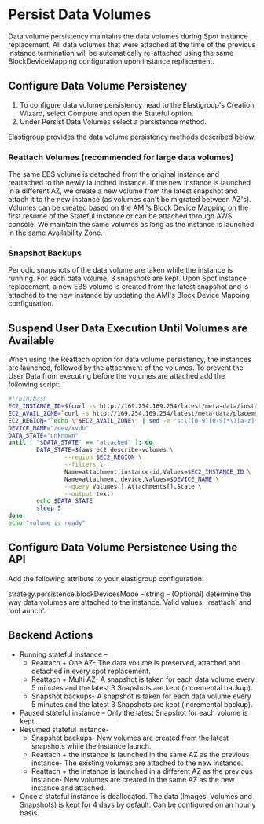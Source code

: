 # Persist Data Volumes

Data volume persistency maintains the data volumes during Spot instance replacement. All data volumes that were attached at the time of the previous instance termination will be automatically re-attached using the same BlockDeviceMapping configuration upon instance replacement.

## Configure Data Volume Persistency

1. To configure data volume persistency head to the Elastigroup's Creation Wizard, select Compute and open the Stateful option.
2. Under Persist Data Volumes select a persistence method.

Elastigroup provides the data volume persistency methods described below.

### Reattach Volumes (recommended for large data volumes)

The same EBS volume is detached from the original instance and reattached to the newly launched instance. If the new instance is launched in a different AZ, we create a new volume from the latest snapshot and attach it to the new instance (as volumes can't be migrated between AZ's). Volumes can be created based on the AMI's Block Device Mapping on the first resume of the Stateful instance or can be attached through AWS console. We maintain the same volumes as long as the instance is launched in the same Availability Zone.

### Snapshot Backups

Periodic snapshots of the data volume are taken while the instance is running. For each data volume, 3 snapshots are kept. Upon Spot instance replacement, a new EBS volume is created from the latest snapshot and is attached to the new instance by updating the AMI's Block Device Mapping configuration.

## Suspend User Data Execution Until Volumes are Available

When using the Reattach option for data volume persistency, the instances are launched, followed by the attachment of the volumes. To prevent the User Data from executing before the volumes are attached add the following script:

```bash
#!/bin/bash
EC2_INSTANCE_ID=$(curl -s http://169.254.169.254/latest/meta-data/instance-id)
EC2_AVAIL_ZONE=`curl -s http://169.254.169.254/latest/meta-data/placement/availability-zone`
EC2_REGION="`echo \"$EC2_AVAIL_ZONE\" | sed -e 's:\([0-9][0-9]*\)[a-z]*\$:\\1:'`"
DEVICE_NAME="/dev/xvdb"
DATA_STATE="unknown"
until [ "$DATA_STATE" == "attached" ]; do
        DATA_STATE=$(aws ec2 describe-volumes \
                --region $EC2_REGION \
                --filters \
                Name=attachment.instance-id,Values=$EC2_INSTANCE_ID \
                Name=attachment.device,Values=$DEVICE_NAME \
                --query Volumes[].Attachments[].State \
                --output text)
        echo $DATA_STATE
        sleep 5
done
echo "volume is ready"
```

## Configure Data Volume Persistence Using the API

Add the following attribute to your elastigroup configuration:

strategy.persistence.blockDevicesMode – string – (Optional) determine the way data volumes are attached to the instance. Valid values: 'reattach' and 'onLaunch'.

## Backend Actions

- Running stateful instance –
  - Reattach + One AZ- The data volume is preserved, attached and detached in every spot replacement.
  - Reattach + Multi AZ- A snapshot is taken for each data volume every 5 minutes and the latest 3 Snapshots are kept (incremental backup).
  - Snapshot backups- A snapshot is taken for each data volume every 5 minutes and the latest 3 Snapshots are kept (incremental backup).
- Paused stateful instance – Only the latest Snapshot for each volume is kept.
- Resumed stateful instance-
  - Snapshot backups- New volumes are created from the latest snapshots while the instance launch.
  - Reattach + the instance is launched in the same AZ as the previous instance- The existing volumes are attached to the new instance.
  - Reattach + the instance is launched in a different AZ as the previous instance- New volumes are created in the same AZ as the new instance and attached.
- Once a stateful instance is deallocated. The data (Images, Volumes and Snapshots) is kept for 4 days by default. Can be configured on an hourly basis.
